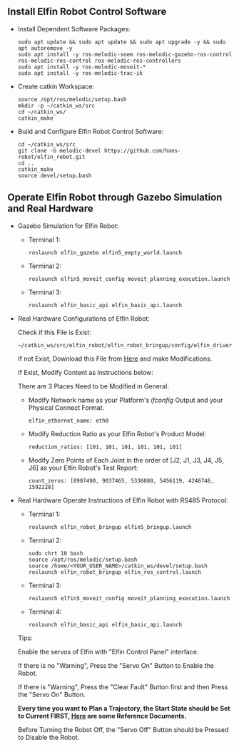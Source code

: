 ## Install Elfin Robot Control Software

- Install Dependent Software Packages:

      sudo apt update && sudo apt update && sudo apt upgrade -y && sudo apt autoremove -y
      sudo apt install -y ros-melodic-soem ros-melodic-gazebo-ros-control ros-melodic-ros-control ros-melodic-ros-controllers
      sudo apt install -y ros-melodic-moveit-*
      sudo apt install -y ros-melodic-trac-ik

- Create catkin Workspace:

      source /opt/ros/melodic/setup.bash
      mkdir -p ~/catkin_ws/src
      cd ~/catkin_ws/
      catkin_make

- Build and Configure Elfin Robot Control Software:

      cd ~/catkin_ws/src
      git clone -b melodic-devel https://github.com/hans-robot/elfin_robot.git
      cd ..
      catkin_make
      source devel/setup.bash

## Operate Elfin Robot through Gazebo Simulation and Real Hardware

- Gazebo Simulation for Elfin Robot:

    - Terminal 1:

          roslaunch elfin_gazebo elfin5_empty_world.launch

    - Terminal 2:

          roslaunch elfin5_moveit_config moveit_planning_execution.launch

    - Terminal 3:

          roslaunch elfin_basic_api elfin_basic_api.launch

- Real Hardware Configurations of Elfin Robot:

    Check if this File is Exist:

      ~/catkin_ws/src/elfin_robot/elfin_robot_bringup/config/elfin_drivers.yaml

    If not Exist, Download this File from [Here](https://github.com/hans-robot/elfin_robot/blob/noetic/elfin_robot_bringup/config/elfin_drivers.yaml) and make Modifications.

    If Exist, Modify Content as Instructions below:

    There are 3 Places Need to be Modified in General:

    - Modify Network name as your Platform's *ifconfig* Output and your Physical Connect Format.

          elfin_ethernet_name: eth0

    - Modify Reduction Ratio as your Elfin Robot's Product Model:

          reduction_ratios: [101, 101, 101, 101, 101, 101]

    - Modify Zero Points of Each Joint in the order of [J2, J1, J3, J4, J5, J6] as your Elfin Robot's Test Report:

          count_zeros: [8907490, 9037465, 5336080, 5456119, 4246746, 1592228]

- Real Hardware Operate Instructions of Elfin Robot with RS485 Protocol:

    - Terminal 1:

          roslaunch elfin_robot_bringup elfin5_bringup.launch

    - Terminal 2:

          sudo chrt 10 bash
          source /opt/ros/melodic/setup.bash
          source /home/<YOUR_USER_NAME>/catkin_ws/devel/setup.bash
          roslaunch elfin_robot_bringup elfin_ros_control.launch

    - Terminal 3:

          roslaunch elfin5_moveit_config moveit_planning_execution.launch

    - Terminal 4:

          roslaunch elfin_basic_api elfin_basic_api.launch

    Tips:

    Enable the servos of Elfin with "Elfin Control Panel" interface.
    
    If there is no "Warning", Press the "Servo On" Button to Enable the Robot.
    
    If there is "Warning", Press the "Clear Fault" Button first and then Press the "Servo On" Button.

    **Every time you want to Plan a Trajectory, the Start State should be Set to Current FIRST, [Here](https://github.com/hans-robot/elfin_robot/blob/melodic/docs/moveit_plugin_tutorial_english.md) are some Reference Documents.**

    Before Turning the Robot Off, the "Servo Off" Button should be Pressed to Disable the Robot.
